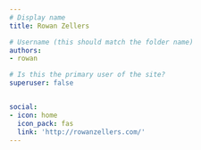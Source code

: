 ```yaml
---
# Display name
title: Rowan Zellers

# Username (this should match the folder name)
authors:
- rowan

# Is this the primary user of the site?
superuser: false


social:
- icon: home
  icon_pack: fas
  link: 'http://rowanzellers.com/'
---
```


